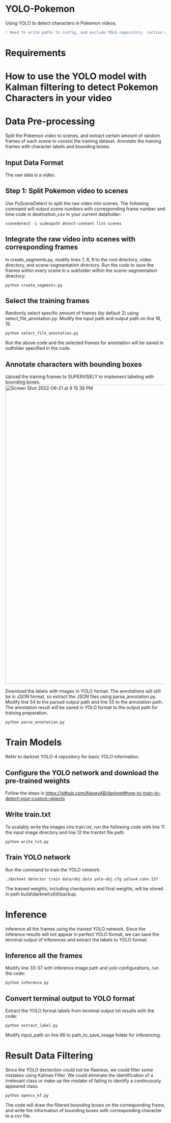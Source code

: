 # YOLO-Pokemon
Using YOLO to detect characters in Pokemon videos.

```diff
! Need to write paths to config, and exclude YOLO repository. (action needed)
```

# Requirements

# How to use the YOLO model with Kalman filtering to detect Pokemon Characters in your video

# Data Pre-processing
Split the Pokemon video to scenes, and extract certain amount of random frames of each scene to consist the training dataset. Annotate the training frames with character labels and bounding boxes.

## Input Data Format
The raw data is a video.

## Step 1: Split Pokemon video to scenes
Use PySceneDetect to split the raw video into scenes. The following command will output scene numbers with corresponding frame number and time code in destination_csv in your current datafolder:

```
scenedetect -i videopath detect-content list-scenes
```

## Integrate the raw video into scenes with corresponding frames
In create_segments.py, modify lines 7, 8, 9 to the root directory, video directory, and scene-segmentation directory. Run the code to save the frames within every scene in a subfolder within the scene-segmentation directory:

```
python create_segments.py
```

## Select the training frames
Randomly select specific amount of frames (by default 2) using select_file_annotation.py. Modify the input path and output path on line 18, 19.
```
python select_file_annotation.py
```
Run the above code and the selected frames for annotation will be saved in outfolder specified in the code.

## Annotate characters with bounding boxes
Upload the training frames to SUPERVISELY to implement labeling with bounding boxes.
<img width="936" alt="Screen Shot 2022-06-21 at 9 15 39 PM" src="https://user-images.githubusercontent.com/80933162/174942143-f041bd91-1e3d-4741-b69d-d7eec771fd07.png">

Download the labels with images in YOLO format. The annotations will still be in JSON format, so extract the JSON files using parse_annotation.py. Modify line 54 to the parsed output path and line 55 to the annotation path. The annotation result will be saved in YOLO format to the output path for training preparation.
```
python parse_annotation.py
```

# Train Models
Refer to darknet YOLO-4 repository for basic YOLO information.

## Configure the YOLO network and download the pre-trained weights
Follow the steps in https://github.com/AlexeyAB/darknet#how-to-train-to-detect-your-custom-objects

## Write train.txt
To scalably write the images into train.txt, run the following code with line 11 the input image directory and line 12 the traintxt file path.
```
python write_txt.py
```

## Train YOLO network
Run the command to train the YOLO network:
```
./darknet detector train data/obj.data yolo-obj.cfg yolov4.conv.137
```
The trained weights, including checkpoints and final weights, will be stored in path build\darknet\x64\backup\.

# Inference
Inference all the frames using the trained YOLO network. Since the inference results will not appear in perfect YOLO format, we can save the terminal output of inferences and extract the labels to YOLO format.

## Inference all the frames
Modify line 33-37 with inference image path and yolo configurations, run the code:
```
python inference.py
```

## Convert terminal output to YOLO format
Extract the YOLO format labels from terminal output txt results with the code:
```
python extract_label.py
```
Modify input_path on line 66 to path_to_save_image folder for inferencing.

# Result Data Filtering
Since the YOLO dectection could not be flawless, we could filter some mistakes using Kalman Filter. We could eliminate the identification of a irrelevant class or make up the mistake of failing to identify a continuously appeared class.
```
python opencv_kf.py
```
The code will draw the filtered bounding boxes on the corresponding frame, and write the information of bounding boxes with corresponding character to a csv file.
